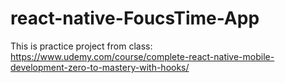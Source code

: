 # react-native-FoucsTime-App
This is practice project from class: https://www.udemy.com/course/complete-react-native-mobile-development-zero-to-mastery-with-hooks/
